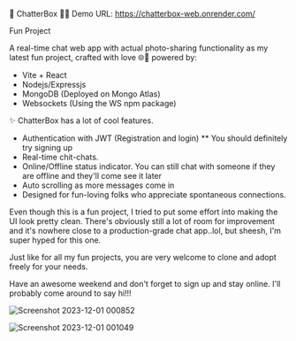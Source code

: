 🎉 ChatterBox 🚀💬
Demo URL: https://chatterbox-web.onrender.com/

Fun Project

A real-time chat web app with actual photo-sharing functionality as my latest fun project, crafted with love 🌐💖 powered by:

- Vite + React
- Nodejs/Expressjs
- MongoDB (Deployed on Mongo Atlas) 
- Websockets (Using the WS npm package)

✨ ChatterBox has a lot of cool features.
- Authentication with JWT (Registration and login) ** You should definitely try signing up
- Real-time chit-chats.
- Online/Offline status indicator. You can still chat with someone if they are offline and they'll come see it later
- Auto scrolling as more messages come in
- Designed for fun-loving folks who appreciate spontaneous connections.


Even though this is a fun project, I tried to put some effort into making the UI look pretty clean. There's obviously
still a lot of room for improvement and it's nowhere close to a production-grade chat app..lol, but sheesh, I'm super
hyped for this one.

Just like for all my fun projects, you are very welcome to clone and adopt freely for your needs. 

Have an awesome weekend and don't forget to sign up and stay online. I'll probably come around to say hi!!!


![Screenshot 2023-12-01 000852](https://github.com/ekowamoonu/chatterbox/assets/101939909/3ee3e83f-910d-4b70-856c-608035db2e9b)

![Screenshot 2023-12-01 001049](https://github.com/ekowamoonu/chatterbox/assets/101939909/0f73a5be-6c31-4130-9c2d-bc4969cf1ee8)
